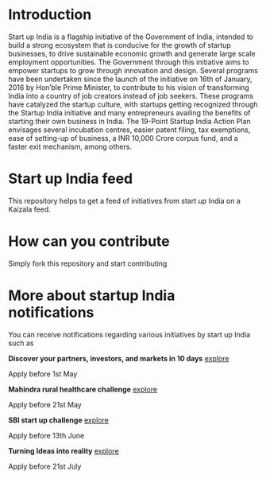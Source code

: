 # Introduction

Start up India is a flagship initiative of the Government of India, intended to build a strong ecosystem that is conducive for the growth of startup businesses, to drive sustainable economic growth and generate large scale employment opportunities. The Government through this initiative aims to empower startups to grow through innovation and design.
Several programs have been undertaken since the launch of the initiative on 16th of January, 2016 by Hon’ble Prime Minister, to contribute to his vision of transforming India into a country of job creators instead of job seekers. These programs have catalyzed the startup culture, with startups getting recognized through the Startup India initiative and many entrepreneurs availing the benefits of starting their own business in India.
The 19-Point Startup India Action Plan envisages several incubation centres, easier patent filing, tax exemptions, ease of setting-up of business, a INR 10,000 Crore corpus fund, and a faster exit mechanism, among others.

# Start up India feed
This repository helps to get a feed of initiatives from start up India on a Kaizala feed. 

# How can you contribute
Simply fork this repository and start contributing


# More about startup India notifications

You can receive notifications regarding various initiatives by start up India such as 

**Discover your partners, investors, and markets in 10 days** [explore](https://www.garageplus.asia/en/sgp?utm_source=website&utm_medium=IN&utm_content=finalcall&utm_campaign=308)  

Apply before 1st May

**Mahindra rural healthcare challenge** [explore](https://www.startupindia.gov.in/content/sih/en/ams-application/challenge.html?applicationId=5c6b64f5e4b0ba900e105542)  

Apply before 21st May

**SBI start up challenge** [explore](https://www.startupindia.gov.in/content/sih/en/ams-application/challenge.html?applicationId=5c6b6fd8e4b0ba900e10556b)  

Apply before 13th June

**Turning Ideas into reality** [explore](https://www.startupindia.gov.in/content/sih/en/ams-application/application-listing.html.html)  

Apply before 21st July
